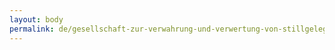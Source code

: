 ```yaml
---
layout: body
permalink: de/gesellschaft-zur-verwahrung-und-verwertung-von-stillgelegten-bergwerksbetrieben-mbh/
---
```



